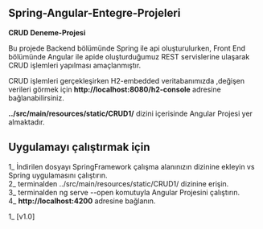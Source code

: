 ## Spring-Angular-Entegre-Projeleri
**CRUD Deneme-Projesi** 

Bu projede Backend bölümünde Spring ile api oluşturulurken, Front End bölümünde Angular ile apide oluşturduğumuz REST servislerine 
ulaşarak CRUD işlemleri yapılması amaçlanmıştır.

CRUD  işlemleri gerçekleşirken H2-embedded veritabanımızda ,değişen verileri görmek için 
**http://localhost:8080/h2-console** adresine bağlanabilirsiniz.

 **../src/main/resources/static/CRUD1/**  dizini içerisinde Angular Projesi yer almaktadır.


## Uygulamayı çalıştırmak için

1_ İndirilen dosyayı SpringFramework çalışma alanınızın dizinine ekleyin vs Spring uygulamasını çalıştırın. <br/>
2_ terminalden ../src/main/resources/static/CRUD1/ dizinine erişin. <br/>
3_ terminalden ng serve --open komutuyla Angular  Projesini çalıştırın. <br/>
4_ **http://localhost:4200** adresine bağlanın.



1_  [v1.0]
